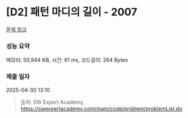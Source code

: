 # [D2] 패턴 마디의 길이 - 2007 

[문제 링크](https://swexpertacademy.com/main/code/problem/problemDetail.do?contestProbId=AV5P1kNKAl8DFAUq) 

### 성능 요약

메모리: 50,944 KB, 시간: 61 ms, 코드길이: 264 Bytes

### 제출 일자

2025-04-30 13:10



> 출처: SW Expert Academy, https://swexpertacademy.com/main/code/problem/problemList.do